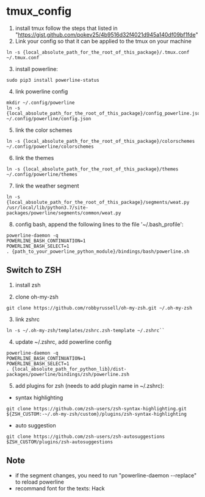 # tmux_config
1. install tmux follow the steps that listed in "https://gist.github.com/pokev25/4b9516d32f4021d945a140df09bf1fde"
2. Link your config so that it can be applied to the tmux on your machine
```
ln -s {local_absolute_path_for_the_root_of_this_package}/.tmux.conf ~/.tmux.conf
```
3. install powerline:
```
sudo pip3 install powerline-status
```

4. link powerline config
```
mkdir ~/.config/powerline
ln -s {local_absolute_path_for_the_root_of_this_package}/config_powerline.json ~/.config/powerline/config.json
```
5. link the color schemes
```
ln -s {local_absolute_path_for_the_root_of_this_package}/colorschemes ~/.config/powerline/colorschemes
```

6. link the themes
```
ln -s {local_absolute_path_for_the_root_of_this_package}/themes ~/.config/powerline/themes
```

7. link the weather segment
```
ln -s {local_absolute_path_for_the_root_of_this_package}/segments/weat.py /usr/local/lib/python3.7/site-packages/powerline/segments/common/weat.py
```
8. config bash, append the following lines to the file '~/.bash_profile':

```
powerline-daemon -q
POWERLINE_BASH_CONTINUATION=1
POWERLINE_BASH_SELECT=1
. {path_to_your_powerline_python_module}/bindings/bash/powerline.sh
```
## Switch to ZSH

1. install zsh

2. clone oh-my-zsh
```
git clone https://github.com/robbyrussell/oh-my-zsh.git ~/.oh-my-zsh
```
3. link zshrc
```
ln -s ~/.oh-my-zsh/templates/zshrc.zsh-template ~/.zshrc``
```

4. update ~/.zshrc, add powerline config
```
powerline-daemon -q
POWERLINE_BASH_CONTINUATION=1
POWERLINE_BASH_SELECT=1
. {local_absolute_path_for_python_lib}/dist-packages/powerline/bindings/zsh/powerline.zsh
```

5. add plugins for zsh (needs to add plugin name in ~/.zshrc):
* syntax highlighting
```
git clone https://github.com/zsh-users/zsh-syntax-highlighting.git ${ZSH_CUSTOM:-~/.oh-my-zsh/custom}/plugins/zsh-syntax-highlighting
```
* auto suggestion
```
git clone https://github.com/zsh-users/zsh-autosuggestions $ZSH_CUSTOM/plugins/zsh-autosuggestions
```

## Note
* if the segment changes, you need to run "powerline-daemon --replace" to reload powerline
* recommand font for the texts: Hack
